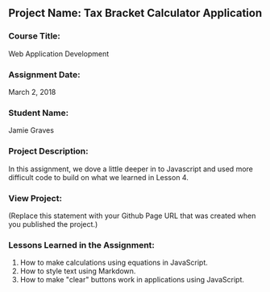 ## Project Name:  Tax Bracket Calculator Application

### Course Title:
Web Application Development

### Assignment Date:  
March 2, 2018

### Student Name:  
Jamie Graves

### Project Description:
In this assignment, we dove a little deeper in to Javascript and used more difficult code to build on what we learned in Lesson 4. 

### View Project:
(Replace this statement with your Github Page URL that was created when you 
 published the project.)

### Lessons Learned in the Assignment:
1. How to make calculations using equations in JavaScript.
2. How to style text using Markdown. 
3. How to make "clear" buttons work in applications using JavaScript. 

